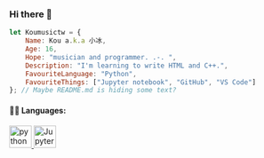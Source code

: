 ### Hi there 👋
```js
let Koumusictw = {
    Name: Kou a.k.a 小冰, 
    Age: 16,
    Hope: "musician and programmer. .-. ",
    Description: "I'm learning to write HTML and C++.",
    FavouriteLanguage: "Python",
    FavouriteThings: ["Jupyter notebook", "GitHub", "VS Code"]
}; // Maybe README.md is hiding some text?
```

#### 👨‍💻 Languages:
<a href="https://www.python.org" target="_blank"> 
<img src="https://cdn.jsdelivr.net/gh/devicons/devicon/icons/python/python-original.svg" alt="python" width="40" height="40"/>
</a>

<a href="https://jupyter.org/" target="_blank">
<img src="//upload.wikimedia.org/wikipedia/commons/thumb/3/38/Jupyter_logo.svg/160px-Jupyter_logo.svg.png" alt="Jupyter Notebook" width="40" height="40"/>
</a>
